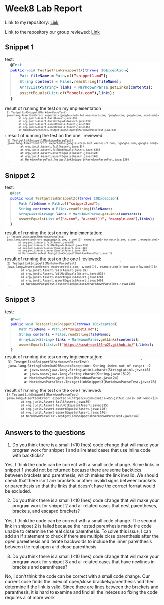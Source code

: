 # Week8 Lab Report

Link to my repository: 
[Link](https://github.com/Christby/markdown-parse)

Link to the repository our group reviewed:
[Link](https://github.com/aldrincheung/markdown-parse)

## Snippet 1
test:
![Image](p1.1.png)
result of running the test on my implementation
![Image](p1.2.png):
result of running the test on the one I reviewed:
![Image](p1.3.png)

## Snippet 2
test:
![Image](p2.1.png)
result of running the test on my implementation:
![Image](p2.2.png)
result of running the test on the one I reviewed:
![Image](p2.3.png)

## Snippet 3
test:
![Image](p3.1.png)
result of running the test on my implementation:
![Image](p3.2.png)
result of running the test on the one I reviewed:
![Image](p3.3.png)


## Answers to the questions
1. Do you think there is a small (<10 lines) code change that will make your program work for snippet 1 and all related cases that use inline code with backticks?

Yes, I think the code can be correct with a small code change. Some links in snippet 1 should not be returned because there are some backticks between brackets and parenthesis, which makes the link invalid. We should check that there isn't any brackets or other invalid signs between brackets or parenthesis so that the links that doesn't have the correct format would be excluded. 


2. Do you think there is a small (<10 lines) code change that will make your program work for snippet 2 and all related cases that nest parentheses, brackets, and escaped brackets?

Yes, I think the code can be correct with a small code change. The second link in snippet 2 is failed because the nested parenthesis made the code unable to determine the real close parenthesis. To solve this issue, I can add an if statement to check if there are multiple close parenthesis after the open parenthesis and iterate backwords to include the inner parenthesis between the real open and close parenthesis. 


3. Do you think there is a small (<10 lines) code change that will make your program work for snippet 3 and all related cases that have newlines in brackets and parentheses?

No, I don't think the code can be correct with a small code change. Our current code finds the index of open/close brackets/parenthesis and then determine if the link is valid. Since there are lines between the brackets and paranthesis, it is hard to examine and find all the indexes so fixing the code requires a lot more work. 
